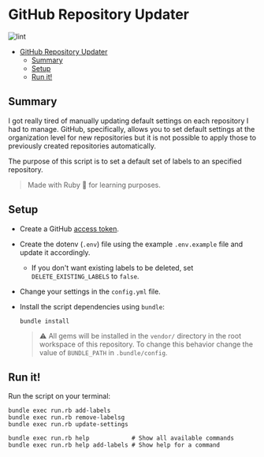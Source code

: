 <!-- omit in toc -->

# GitHub Repository Updater

![lint](https://github.com/angelmadames/github-repo-updater/actions/workflows/rubocop.yml/badge.svg)

<!-- omit in toc -->
- [GitHub Repository Updater](#github-repository-updater)
  - [Summary](#summary)
  - [Setup](#setup)
  - [Run it!](#run-it)

## Summary

I got really tired of manually updating default settings on each repository
I had to manage. GitHub, specifically, allows you to set default settings
at the organization level for new repositories but it is not possible to
apply those to previously created repositories automatically.

The purpose of this script is to set a default set of labels
to an specified repository.

> Made with Ruby :gem: for learning purposes.

## Setup

- Create a GitHub [access token](https://github.com/settings/tokens).
- Create the dotenv (`.env`) file using the example `.env.example`
  file and update it accordingly.
  - If you don't want existing labels to be deleted, set
    `DELETE_EXISTING_LABELS` to `false`.
- Change your settings in the `config.yml` file.
- Install the script dependencies using `bundle`:

  ```shell
  bundle install
  ```

  > :warning: All gems will be installed in the `vendor/` directory
  > in the root workspace of this repository. To change this behavior
  > change the value of `BUNDLE_PATH` in `.bundle/config`.

## Run it!

Run the script on your terminal:

```shell
bundle exec run.rb add-labels
bundle exec run.rb remove-labelsg
bundle exec run.rb update-settings

bundle exec run.rb help            # Show all available commands
bundle exec run.rb help add-labels # Show help for a command
```
